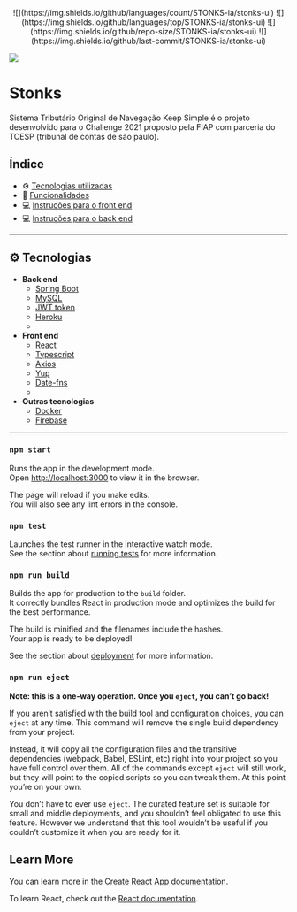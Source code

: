 <p align="center"> ![](https://img.shields.io/github/languages/count/STONKS-ia/stonks-ui) ![](https://img.shields.io/github/languages/top/STONKS-ia/stonks-ui) ![](https://img.shields.io/github/repo-size/STONKS-ia/stonks-ui)  ![](https://img.shields.io/github/last-commit/STONKS-ia/stonks-ui) </p>
  

![](https://giphy.com/gifs/bpcjFD8dklZr42mohv)

# Stonks 
Sistema Tributário Original de Navegação Keep Simple é o projeto desenvolvido para o Challenge 2021 proposto pela FIAP com parceria do TCESP (tribunal de contas de são paulo).

## Índice
- ⚙ [Tecnologias utilizadas](#-tecnologias)
- 🚀 [Funcionalidades](#-funcionalidades)
- 💻 [Instruções para o front end](#-instruções-para-o-front-end)
- 💻 [Instruções para o back end](#-instruções-para-o-back-end)

---

## ⚙ Tecnologias
  - **Back end**
    - [Spring Boot](https://nodejs.org/en/)
    - [MySQL](https://www.mongodb.com/)
    - [JWT token](https://jestjs.io/)
    - [Heroku](https://aws.amazon.com/pt/ses/)
    - 
  - **Front end**
    - [React](https://reactjs.org/)
    - [Typescript](https://www.typescriptlang.org/)
    - [Axios](https://github.com/axios/axios)
    - [Yup](https://www.npmjs.com/package/yup)
    - [Date-fns](https://date-fns.org/)
    - 
  - **Outras tecnologias**
    - [Docker](https://www.docker.com/)
    - [Firebase](https://www.docker.com/)


---

### `npm start`

Runs the app in the development mode.\
Open [http://localhost:3000](http://localhost:3000) to view it in the browser.

The page will reload if you make edits.\
You will also see any lint errors in the console.

### `npm test`

Launches the test runner in the interactive watch mode.\
See the section about [running tests](https://facebook.github.io/create-react-app/docs/running-tests) for more information.

### `npm run build`

Builds the app for production to the `build` folder.\
It correctly bundles React in production mode and optimizes the build for the best performance.

The build is minified and the filenames include the hashes.\
Your app is ready to be deployed!

See the section about [deployment](https://facebook.github.io/create-react-app/docs/deployment) for more information.

### `npm run eject`

**Note: this is a one-way operation. Once you `eject`, you can’t go back!**

If you aren’t satisfied with the build tool and configuration choices, you can `eject` at any time. This command will remove the single build dependency from your project.

Instead, it will copy all the configuration files and the transitive dependencies (webpack, Babel, ESLint, etc) right into your project so you have full control over them. All of the commands except `eject` will still work, but they will point to the copied scripts so you can tweak them. At this point you’re on your own.

You don’t have to ever use `eject`. The curated feature set is suitable for small and middle deployments, and you shouldn’t feel obligated to use this feature. However we understand that this tool wouldn’t be useful if you couldn’t customize it when you are ready for it.

## Learn More

You can learn more in the [Create React App documentation](https://facebook.github.io/create-react-app/docs/getting-started).

To learn React, check out the [React documentation](https://reactjs.org/).
